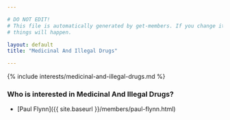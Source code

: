 ```yaml
---

# DO NOT EDIT!
# This file is automatically generated by get-members. If you change it, bad
# things will happen.

layout: default
title: "Medicinal And Illegal Drugs"

---
```


{% include interests/medicinal-and-illegal-drugs.md %}

### Who is interested in Medicinal And Illegal Drugs?


* [Paul Flynn]({{ site.baseurl }}/members/paul-flynn.html)
